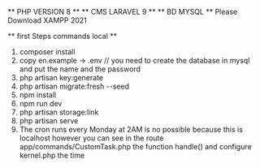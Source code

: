 ** PHP VERSION 8 **
** CMS LARAVEL 9 **
** BD MYSQL **
Please Download XAMPP 2021  

** first Steps commands local **
1. composer install
2. copy en.example -> .env // you need to create the database in mysql and put the name and the password 
3. php artisan key:generate
4. php artisan migrate:fresh --seed
5. npm install
6. npm run dev
7. php artisan storage:link
8. php artisan serve
9. The cron runs every Monday at 2AM is no possible because this is localhost however you can see in the route app/commands/CustomTask.php the function handle() and configure kernel.php the time




